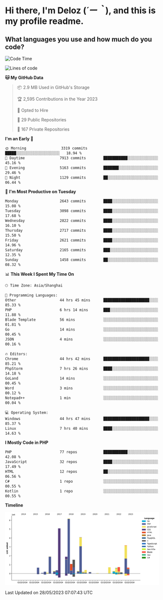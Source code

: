 # **Hi there, I'm Deloz (*´ー｀*), and this is my profile readme.**

## **What languages you use and how much do you code?**

<!--START_SECTION:waka-->
![Code Time](http://img.shields.io/badge/Code%20Time-1%2C551%20hrs%2016%20mins-blue)

![Lines of code](https://img.shields.io/badge/From%20Hello%20World%20I%27ve%20Written-30.7%20million%20lines%20of%20code-blue)

**🐱 My GitHub Data** 

> 📦 2.9 MB Used in GitHub's Storage 
 > 
> 🏆 2,595 Contributions in the Year 2023
 > 
> 💼 Opted to Hire
 > 
> 📜 29 Public Repositories 
 > 
> 🔑 167 Private Repositories 
 > 
**I'm an Early 🐤** 

```text
🌞 Morning                3319 commits        █████░░░░░░░░░░░░░░░░░░░░   18.94 % 
🌆 Daytime                7913 commits        ███████████░░░░░░░░░░░░░░   45.16 % 
🌃 Evening                5163 commits        ███████░░░░░░░░░░░░░░░░░░   29.46 % 
🌙 Night                  1129 commits        ██░░░░░░░░░░░░░░░░░░░░░░░   06.44 % 
```
📅 **I'm Most Productive on Tuesday** 

```text
Monday                   2643 commits        ████░░░░░░░░░░░░░░░░░░░░░   15.08 % 
Tuesday                  3098 commits        ████░░░░░░░░░░░░░░░░░░░░░   17.68 % 
Wednesday                2822 commits        ████░░░░░░░░░░░░░░░░░░░░░   16.10 % 
Thursday                 2717 commits        ████░░░░░░░░░░░░░░░░░░░░░   15.50 % 
Friday                   2621 commits        ████░░░░░░░░░░░░░░░░░░░░░   14.96 % 
Saturday                 2165 commits        ███░░░░░░░░░░░░░░░░░░░░░░   12.35 % 
Sunday                   1458 commits        ██░░░░░░░░░░░░░░░░░░░░░░░   08.32 % 
```


📊 **This Week I Spent My Time On** 

```text
🕑︎ Time Zone: Asia/Shanghai

💬 Programming Languages: 
Other                    44 hrs 45 mins      █████████████████████░░░░   85.33 % 
PHP                      6 hrs 14 mins       ███░░░░░░░░░░░░░░░░░░░░░░   11.88 % 
Blade Template           56 mins             ░░░░░░░░░░░░░░░░░░░░░░░░░   01.81 % 
Go                       14 mins             ░░░░░░░░░░░░░░░░░░░░░░░░░   00.45 % 
JSON                     4 mins              ░░░░░░░░░░░░░░░░░░░░░░░░░   00.16 % 

🔥 Editors: 
Chrome                   44 hrs 42 mins      █████████████████████░░░░   85.21 % 
PhpStorm                 7 hrs 26 mins       ████░░░░░░░░░░░░░░░░░░░░░   14.18 % 
GoLand                   14 mins             ░░░░░░░░░░░░░░░░░░░░░░░░░   00.45 % 
Word                     3 mins              ░░░░░░░░░░░░░░░░░░░░░░░░░   00.12 % 
Notepad++                1 min               ░░░░░░░░░░░░░░░░░░░░░░░░░   00.04 % 

💻 Operating System: 
Windows                  44 hrs 47 mins      █████████████████████░░░░   85.37 % 
Linux                    7 hrs 40 mins       ████░░░░░░░░░░░░░░░░░░░░░   14.63 % 
```

**I Mostly Code in PHP** 

```text
PHP                      77 repos            ███████████░░░░░░░░░░░░░░   42.08 % 
JavaScript               32 repos            ████░░░░░░░░░░░░░░░░░░░░░   17.49 % 
HTML                     12 repos            ██░░░░░░░░░░░░░░░░░░░░░░░   06.56 % 
C#                       1 repo              ░░░░░░░░░░░░░░░░░░░░░░░░░   00.55 % 
Kotlin                   1 repo              ░░░░░░░░░░░░░░░░░░░░░░░░░   00.55 % 
```



**Timeline**

![Lines of Code chart](https://raw.githubusercontent.com/deloz/deloz/main/assets/bar_graph.png)


 Last Updated on 28/05/2023 07:07:43 UTC
<!--END_SECTION:waka-->
